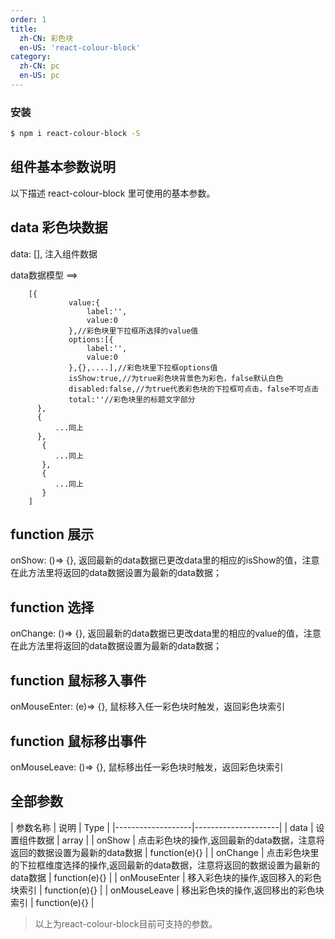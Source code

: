 ```yaml
---
order: 1
title:
  zh-CN: 彩色块
  en-US: 'react-colour-block'
category:
  zh-CN: pc
  en-US: pc
---
```


### 安装

```bash
$ npm i react-colour-block -S
```

## 组件基本参数说明

以下描述 react-colour-block 里可使用的基本参数。

## data 彩色块数据 

data: [],  注入组件数据

data数据模型 ==>

        [{
                 value:{
                     label:'',
                     value:0
                 },//彩色块里下拉框所选择的value值
                 options:[{
                     label:'',
                     value:0
                 },{},....],//彩色块里下拉框options值
                 isShow:true,//为true彩色块背景色为彩色，false默认白色
                 disabled:false,//为true代表彩色块的下拉框可点击，false不可点击
                 total:''//彩色块里的标题文字部分
          },
          {
              ...同上
          },
           {
              ...同上
           },
           {
              ...同上
           }
        ]

## function 展示

onShow: ()=> {},  返回最新的data数据已更改data里的相应的isShow的值，注意在此方法里将返回的data数据设置为最新的data数据；

## function 选择

onChange: ()=> {},  返回最新的data数据已更改data里的相应的value的值，注意在此方法里将返回的data数据设置为最新的data数据；

## function 鼠标移入事件
onMouseEnter: (e)=> {}, 鼠标移入任一彩色块时触发，返回彩色块索引

## function 鼠标移出事件
onMouseLeave: ()=> {}, 鼠标移出任一彩色块时触发，返回彩色块索引

## 全部参数

|     参数名称       |    	说明     |   	Type     |
|-------------------|---------------------|
|   data       | 设置组件数据 | array |
|   onShow           | 点击彩色块的操作,返回最新的data数据，注意将返回的数据设置为最新的data数据 | function(e){} |
|   onChange       | 点击彩色块里的下拉框维度选择的操作,返回最新的data数据，注意将返回的数据设置为最新的data数据 | function(e){} |
|   onMouseEnter          | 移入彩色块的操作,返回移入的彩色块索引 | function(e){} |
|   onMouseLeave      | 移出彩色块的操作,返回移出的彩色块索引 | function(e){} |

> 以上为react-colour-block目前可支持的参数。

